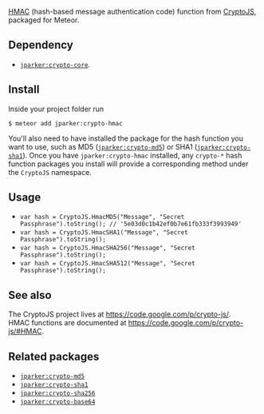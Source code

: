 [HMAC](https://en.wikipedia.org/wiki/Hash-based_message_authentication_code)
(hash-based message authentication code) function from [CryptoJS](https://code.google.com/p/crypto-js/),
packaged for Meteor.

Dependency
----------
- [`jparker:crypto-core`](https://github.com/p-j/meteor-crypto-core).

Install
-------

Inside your project folder run
```
$ meteor add jparker:crypto-hmac
```

You'll also need to have installed the package for the hash function you
want to use, such as MD5 ([`jparker:crypto-md5`](https://github.com/p-j/meteor-crypto-md5)) or SHA1 ([`jparker:crypto-sha1`](https://github.com/p-j/meteor-crypto-sha1)). Once you have `jparker:crypto-hmac` installed, any `crypto-*` hash function packages you install will provide a corresponding method under the `CryptoJS` namespace.


Usage
-----

- `var hash = CryptoJS.HmacMD5("Message", "Secret Passphrase").toString(); // '5e03d0c1b42ef0b7e61fb333f3993949'`
- `var hash = CryptoJS.HmacSHA1("Message", "Secret Passphrase").toString();`
- `var hash = CryptoJS.HmacSHA256("Message", "Secret Passphrase").toString();`
- `var hash = CryptoJS.HmacSHA512("Message", "Secret Passphrase").toString();`


See also
--------
The CryptoJS project lives at <https://code.google.com/p/crypto-js/>.  
HMAC functions are documented at <https://code.google.com/p/crypto-js/#HMAC>.

Related packages
----------------

- [`jparker:crypto-md5`](https://github.com/p-j/meteor-crypto-md5)
- [`jparker:crypto-sha1`](https://github.com/p-j/meteor-crypto-sha1)
- [`jparker:crypto-sha256`](https://github.com/p-j/meteor-crypto-sha256)
- [`jparker:crypto-base64`](https://github.com/p-j/meteor-crypto-base64)
